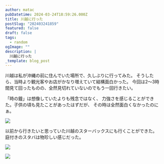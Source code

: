 ```yaml
---
author: matac
pubDatetime: 2024-03-24T18:59:26.000Z
title: 川越に行った
postSlug: "202403241859"
featured: false
draft: false
tags:
  - random
ogImage: ""
description: |
  川越に行った
_template: blog_post
---
```


川越は私が沖縄の前に住んでいた場所で、久しぶりに行ってみた。
そうしたら、当時より観光客やお店がかなり増えていて結構面白かった。
今回は2〜3時間見て回ったものの、全然見切れていないのでもう一回行きたい。

「時の鐘」は想像していたよりも残念ではなく、
力強さを感じることができた。子供の頃も見たことがあったはずだが、
その時は全然面白くなかったのにぁ。

![](/img/tokinokane.jpg)

以前から行きたいと思っていた川越のスターバックスにも行くことができた。
庭付きのスタバは物珍しい感じだった。

![](/img/kawagoe-starbucks.jpg)

![](/img/staba-niwa.jpg)

